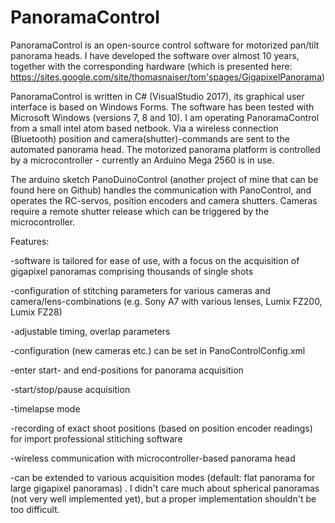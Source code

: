 # PanoramaControl
PanoramaControl is an open-source control software for motorized pan/tilt panorama heads.
I have developed the software over almost 10 years, together with the corresponding hardware (which is presented here: https://sites.google.com/site/thomasnaiser/tom'spages/GigapixelPanorama)

PanoramaControl is written in C# (VisualStudio 2017), its graphical user interface is based on Windows Forms. The software has been tested with Microsoft Windows (versions 7, 8 and 10). I am operating PanoramaControl from a small intel atom based netbook. Via a wireless connection (Bluetooth) position and camera(shutter)-commands are sent to the automated panorama head.  The motorized panorama platform is controlled by a microcontroller - currently an Arduino Mega 2560 is in use. 

The arduino sketch PanoDuinoControl (another project of mine that can be found here on Github) handles the communication with PanoControl, and operates the RC-servos, position encoders and camera shutters. Cameras require a remote shutter release which can be triggered by the microcontroller.


Features:

-software is tailored for ease of use, with a focus on the acquisition of gigapixel panoramas comprising thousands of single shots 

-configuration of stitching parameters for various cameras and camera/lens-combinations (e.g. Sony A7 with various lenses, Lumix FZ200, Lumix FZ28)

-adjustable timing, overlap parameters

-configuration (new cameras etc.) can be set in PanoControlConfig.xml

-enter start- and end-positions for panorama acquisition

-start/stop/pause acquisition 

-timelapse mode

-recording of exact shoot positions (based on position encoder readings) for import professional stitiching software

-wireless communication with microcontroller-based panorama head 

-can be extended to various acquisition modes (default: flat panorama for large gigapixel panoramas) . I didn't care much about spherical 
 panoramas (not very well implemented yet), but a proper implementation shouldn't be too difficult.

